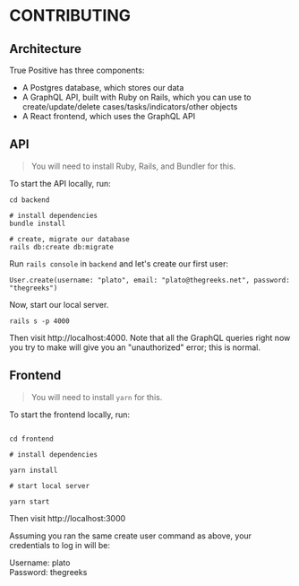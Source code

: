 # CONTRIBUTING

## Architecture

True Positive has three components:

- A Postgres database, which stores our data
- A GraphQL API, built with Ruby on Rails, which you can use to create/update/delete cases/tasks/indicators/other objects
- A React frontend, which uses the GraphQL API

## API

> You will need to install Ruby, Rails, and Bundler for this.

To start the API locally, run:

```
cd backend

# install dependencies
bundle install

# create, migrate our database
rails db:create db:migrate
```

Run `rails console` in `backend` and let's create our first user:

```
User.create(username: "plato", email: "plato@thegreeks.net", password: "thegreeks")
```

Now, start our local server.

```
rails s -p 4000
```

Then visit http://localhost:4000. Note that all the GraphQL queries right now you try to make will give you an "unauthorized" error; this is normal.

## Frontend

> You will need to install `yarn` for this.

To start the frontend locally, run:

```

cd frontend

# install dependencies

yarn install

# start local server

yarn start

```

Then visit http://localhost:3000

Assuming you ran the same create user command as above, your credentials to log in will be:

Username: plato  
Password: thegreeks
